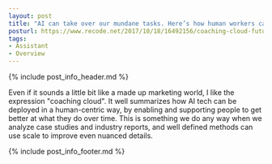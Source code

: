 ```yaml
---
layout: post
title: "AI can take over our mundane tasks. Here’s how human workers can learn new, more stimulating skills."
posturl: https://www.recode.net/2017/10/18/16492156/coaching-cloud-future-work-jobs-artificial-intelligence-ai-enterprise-employee-training
tags:
- Assistant
- Overview
---
```


{% include post_info_header.md %}

Even if it sounds a little bit like a made up marketing world, I like the expression "coaching cloud". It well summarizes how AI tech can be deployed in a human-centric way, by enabling and supporting people to get better at what they do over time. This is something we do any way when we analyze case studies and industry reports, and well defined methods can use scale to improve even nuanced details.

<!--more-->
{% include post_info_footer.md %}
